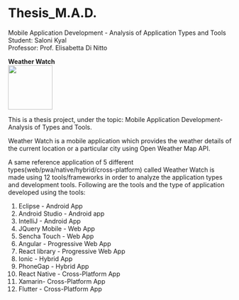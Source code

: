 # Thesis_M.A.D.
Mobile Application Development - Analysis of Application Types and Tools<br>
Student: Saloni Kyal<br>
Professor: Prof. Elisabetta Di Nitto

**Weather Watch**<br>
<img src = "/Screenshots/applogo.png/" width="100">

This is a thesis project, under the topic: Mobile Application Development- Analysis of Types and Tools.

Weather Watch is a mobile application which provides the weather details of the current location or a particular city using Open Weather Map API.

A same reference application of 5 different types(web/pwa/native/hybrid/cross-platform) called Weather Watch is made using 12 tools/frameworks in order to analyze the application types and development tools. Following are the tools and the type of application developed using the tools:

1. Eclipse - Android App<br>
2. Android Studio - Android app<br>
3. IntelliJ - Android App<br>
4. JQuery Mobile - Web App<br>
5. Sencha Touch - Web App<br>
6. Angular - Progressive Web App<br>
7. React library - Progressive Web App<br>
8. Ionic - Hybrid App<br>
9. PhoneGap - Hybrid App<br>
10. React Native - Cross-Platform App<br>
11. Xamarin- Cross-Platform App<br>
12. Flutter - Cross-Platform App<br>

